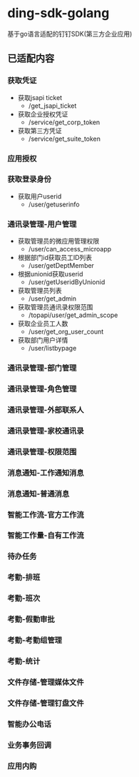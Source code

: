 # ding-sdk-golang
基于go语言适配的钉钉SDK(第三方企业应用)
## 已适配内容
### 获取凭证
- 获取jsapi ticket 
    - /get_jsapi_ticket
- 获取企业授权凭证
    - /service/get_corp_token
- 获取第三方凭证 
    - /service/get_suite_token
### 应用授权
### 获取登录身份
- 获取用户userid 
    - /user/getuserinfo

### 通讯录管理-用户管理
- 获取管理员的微应用管理权限 
    - /user/can_access_microapp
- 根据部门id获取员工ID列表 
    - /user/getDeptMember
- 根据unionid获取userid
    - /user/getUseridByUnionid
- 获取管理员列表
    - /user/get_admin
- 获取管理员通讯录权限范围
    - /topapi/user/get_admin_scope
- 获取企业员工人数 
    - /user/get_org_user_count
- 获取部门用户详情 
    - /user/listbypage

### 通讯录管理-部门管理
### 通讯录管理-角色管理
### 通讯录管理-外部联系人
### 通讯录管理-家校通讯录
### 通讯录管理-权限范围
### 消息通知-工作通知消息
### 消息通知-普通消息
### 智能工作流-官方工作流
### 智能工作量-自有工作流
### 待办任务
### 考勤-排班
### 考勤-班次
### 考勤-假勤审批
### 考勤-考勤组管理
### 考勤-统计
### 文件存储-管理媒体文件
### 文件存储-管理钉盘文件
### 智能办公电话
### 业务事务回调
### 应用内购
